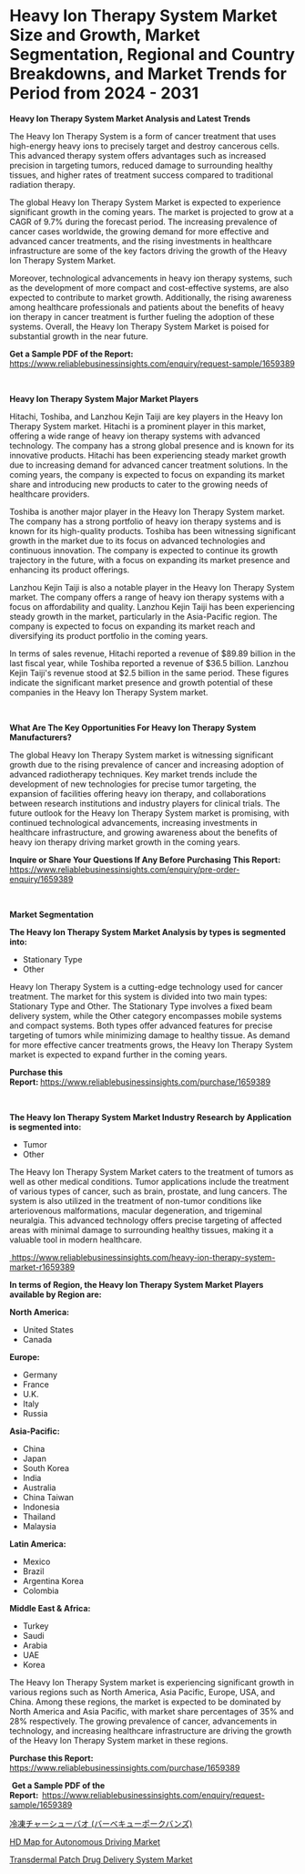 <p><h1>Heavy Ion Therapy System Market Size and Growth, Market Segmentation, Regional and Country Breakdowns, and Market Trends for Period from 2024 -  2031</h1></p><p><strong>Heavy Ion Therapy System Market Analysis and Latest Trends</strong></p>
<p><p>The Heavy Ion Therapy System is a form of cancer treatment that uses high-energy heavy ions to precisely target and destroy cancerous cells. This advanced therapy system offers advantages such as increased precision in targeting tumors, reduced damage to surrounding healthy tissues, and higher rates of treatment success compared to traditional radiation therapy.</p><p>The global Heavy Ion Therapy System Market is expected to experience significant growth in the coming years. The market is projected to grow at a CAGR of 9.7% during the forecast period. The increasing prevalence of cancer cases worldwide, the growing demand for more effective and advanced cancer treatments, and the rising investments in healthcare infrastructure are some of the key factors driving the growth of the Heavy Ion Therapy System Market.</p><p>Moreover, technological advancements in heavy ion therapy systems, such as the development of more compact and cost-effective systems, are also expected to contribute to market growth. Additionally, the rising awareness among healthcare professionals and patients about the benefits of heavy ion therapy in cancer treatment is further fueling the adoption of these systems. Overall, the Heavy Ion Therapy System Market is poised for substantial growth in the near future.</p></p>
<p><strong>Get a Sample PDF of the Report:&nbsp;</strong> <a href="https://www.reliablebusinessinsights.com/enquiry/request-sample/1659389">https://www.reliablebusinessinsights.com/enquiry/request-sample/1659389</a></p>
<p>&nbsp;</p>
<p><strong>Heavy Ion Therapy System Major Market Players</strong></p>
<p><p>Hitachi, Toshiba, and Lanzhou Kejin Taiji are key players in the Heavy Ion Therapy System market. Hitachi is a prominent player in this market, offering a wide range of heavy ion therapy systems with advanced technology. The company has a strong global presence and is known for its innovative products. Hitachi has been experiencing steady market growth due to increasing demand for advanced cancer treatment solutions. In the coming years, the company is expected to focus on expanding its market share and introducing new products to cater to the growing needs of healthcare providers.</p><p>Toshiba is another major player in the Heavy Ion Therapy System market. The company has a strong portfolio of heavy ion therapy systems and is known for its high-quality products. Toshiba has been witnessing significant growth in the market due to its focus on advanced technologies and continuous innovation. The company is expected to continue its growth trajectory in the future, with a focus on expanding its market presence and enhancing its product offerings.</p><p>Lanzhou Kejin Taiji is also a notable player in the Heavy Ion Therapy System market. The company offers a range of heavy ion therapy systems with a focus on affordability and quality. Lanzhou Kejin Taiji has been experiencing steady growth in the market, particularly in the Asia-Pacific region. The company is expected to focus on expanding its market reach and diversifying its product portfolio in the coming years.</p><p>In terms of sales revenue, Hitachi reported a revenue of $89.89 billion in the last fiscal year, while Toshiba reported a revenue of $36.5 billion. Lanzhou Kejin Taiji's revenue stood at $2.5 billion in the same period. These figures indicate the significant market presence and growth potential of these companies in the Heavy Ion Therapy System market.</p></p>
<p>&nbsp;</p>
<p><strong>What Are The Key Opportunities For Heavy Ion Therapy System Manufacturers?</strong></p>
<p><p>The global Heavy Ion Therapy System market is witnessing significant growth due to the rising prevalence of cancer and increasing adoption of advanced radiotherapy techniques. Key market trends include the development of new technologies for precise tumor targeting, the expansion of facilities offering heavy ion therapy, and collaborations between research institutions and industry players for clinical trials. The future outlook for the Heavy Ion Therapy System market is promising, with continued technological advancements, increasing investments in healthcare infrastructure, and growing awareness about the benefits of heavy ion therapy driving market growth in the coming years.</p></p>
<p><strong>Inquire or Share Your Questions If Any Before Purchasing This Report:</strong> <a href="https://www.reliablebusinessinsights.com/enquiry/pre-order-enquiry/1659389">https://www.reliablebusinessinsights.com/enquiry/pre-order-enquiry/1659389</a></p>
<p>&nbsp;</p>
<p><strong>Market Segmentation</strong></p>
<p><strong>The Heavy Ion Therapy System Market Analysis by types is segmented into:</strong></p>
<p><ul><li>Stationary Type</li><li>Other</li></ul></p>
<p><p>Heavy Ion Therapy System is a cutting-edge technology used for cancer treatment. The market for this system is divided into two main types: Stationary Type and Other. The Stationary Type involves a fixed beam delivery system, while the Other category encompasses mobile systems and compact systems. Both types offer advanced features for precise targeting of tumors while minimizing damage to healthy tissue. As demand for more effective cancer treatments grows, the Heavy Ion Therapy System market is expected to expand further in the coming years.</p></p>
<p><strong>Purchase this Report:&nbsp;</strong><a href="https://www.reliablebusinessinsights.com/purchase/1659389">https://www.reliablebusinessinsights.com/purchase/1659389</a></p>
<p>&nbsp;</p>
<p><strong>The Heavy Ion Therapy System Market Industry Research by Application is segmented into:</strong></p>
<p><ul><li>Tumor</li><li>Other</li></ul></p>
<p><p>The Heavy Ion Therapy System Market caters to the treatment of tumors as well as other medical conditions. Tumor applications include the treatment of various types of cancer, such as brain, prostate, and lung cancers. The system is also utilized in the treatment of non-tumor conditions like arteriovenous malformations, macular degeneration, and trigeminal neuralgia. This advanced technology offers precise targeting of affected areas with minimal damage to surrounding healthy tissues, making it a valuable tool in modern healthcare.</p></p>
<p><a href="https://www.reliablebusinessinsights.com/heavy-ion-therapy-system-market-r1659389">&nbsp;https://www.reliablebusinessinsights.com/heavy-ion-therapy-system-market-r1659389</a></p>
<p><strong>In terms of Region, the Heavy Ion Therapy System Market Players available by Region are:</strong></p>
<p>
    <p> <strong> North America: </strong>
        <ul>
            <li>United States</li>
            <li>Canada</li>
        </ul>
        </p> 
    <p> <strong> Europe: </strong>
        <ul>
            <li>Germany</li>
            <li>France</li>
            <li>U.K.</li>
            <li>Italy</li>
            <li>Russia</li>
        </ul>
        </p> 
    <p> <strong> Asia-Pacific: </strong>
        <ul>
            <li>China</li>
            <li>Japan</li>
            <li>South Korea</li>
            <li>India</li>
            <li>Australia</li>
            <li>China Taiwan</li>
            <li>Indonesia</li>
            <li>Thailand</li>
            <li>Malaysia</li>
        </ul>
        </p> 
    <p> <strong> Latin America: </strong>
        <ul>
            <li>Mexico</li>
            <li>Brazil</li>
            <li>Argentina Korea</li>
            <li>Colombia</li>
        </ul>
        </p> 
    <p> <strong> Middle East & Africa: </strong>
        <ul>
            <li>Turkey</li>
            <li>Saudi</li>
            <li>Arabia</li>
            <li>UAE</li>
            <li>Korea</li>
        </ul>
    </p>
    </p>
<p><p>The Heavy Ion Therapy System market is experiencing significant growth in various regions such as North America, Asia Pacific, Europe, USA, and China. Among these regions, the market is expected to be dominated by North America and Asia Pacific, with market share percentages of 35% and 28% respectively. The growing prevalence of cancer, advancements in technology, and increasing healthcare infrastructure are driving the growth of the Heavy Ion Therapy System market in these regions.</p></p>
<p><strong>Purchase this Report: </strong><a href="https://www.reliablebusinessinsights.com/purchase/1659389">https://www.reliablebusinessinsights.com/purchase/1659389</a></p>
<p>&nbsp;<strong>Get a Sample PDF of the Report:&nbsp;&nbsp;</strong><a href="https://www.reliablebusinessinsights.com/enquiry/request-sample/1659389">https://www.reliablebusinessinsights.com/enquiry/request-sample/1659389</a></p>
<p><strong></strong></p>
<p><p><a href="https://github.com/oqoeusbvpadwjs08/Market-Research-Report-List-2/blob/main/898927496301.md">冷凍チャーシューバオ (バーベキューポークバンズ)</a></p><p><a href="https://www.linkedin.com/pulse/hd-map-autonomous-driving-market-insights-cagr-trends-growth-ykepe">HD Map for Autonomous Driving Market</a></p><p><a href="https://www.linkedin.com/pulse/transdermal-patch-drug-delivery-system-market-size-cagr-trends-qwpac">Transdermal Patch Drug Delivery System Market</a></p></p>
